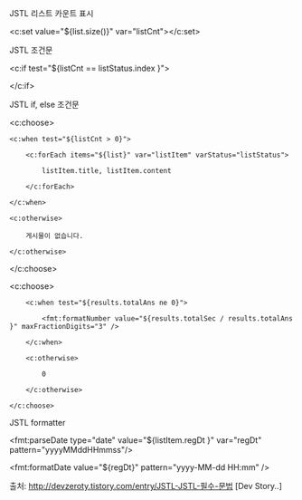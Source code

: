 JSTL 리스트 카운트 표시

<c:set value="${list.size()}" var="listCnt"></c:set>



JSTL 조건문

<c:if test="${listCnt == listStatus.index }">

</c:if>



JSTL if, else 조건문

<c:choose>

	<c:when test="${listCnt > 0}">

		<c:forEach items="${list}" var="listItem" varStatus="listStatus">

			listItem.title, listItem.content

		</c:forEach>

	</c:when>

	<c:otherwise>

		게시물이 없습니다.

	</c:otherwise>

</c:choose>



  <c:choose>

        <c:when test="${results.totalAns ne 0}">

            <fmt:formatNumber value="${results.totalSec / results.totalAns }" maxFractionDigits="3" />

        </c:when>

        <c:otherwise>

            0

        </c:otherwise>

    </c:choose>



JSTL formatter

<fmt:parseDate  type="date" value="${listItem.regDt }" var="regDt" pattern="yyyyMMddHHmmss"/>

<fmt:formatDate value="${regDt}" pattern="yyyy-MM-dd HH:mm" />



출처: http://devzeroty.tistory.com/entry/JSTL-JSTL-필수-문법 [Dev Story..]